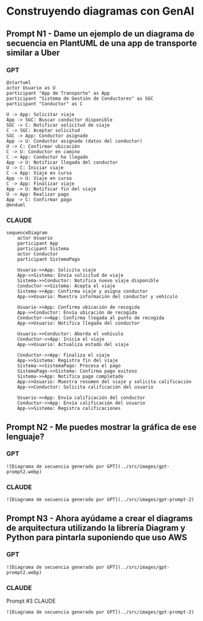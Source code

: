 # Construyendo diagramas con GenAI

## Prompt N1 - Dame un ejemplo de un diagrama de secuencia en PlantUML de una app de transporte similar a Uber

### GPT

```
@startuml
actor Usuario as U
participant "App de Transporte" as App
participant "Sistema de Gestión de Conductores" as SGC
participant "Conductor" as C

U -> App: Solicitar viaje
App -> SGC: Buscar conductor disponible
SGC -> C: Notificar solicitud de viaje
C -> SGC: Aceptar solicitud
SGC -> App: Conductor asignado
App -> U: Conductor asignado (datos del conductor)
U -> C: Confirmar ubicación
C -> U: Conductor en camino
C -> App: Conductor ha llegado
App -> U: Notificar llegada del conductor
U -> C: Iniciar viaje
C -> App: Viaje en curso
App -> U: Viaje en curso
C -> App: Finalizar viaje
App -> U: Notificar fin del viaje
U -> App: Realizar pago
App -> C: Confirmar pago
@enduml
```

### CLAUDE

```
sequenceDiagram
    actor Usuario
    participant App
    participant Sistema
    actor Conductor
    participant SistemaPago

    Usuario->>App: Solicita viaje
    App->>Sistema: Envía solicitud de viaje
    Sistema->>Conductor: Notifica nuevo viaje disponible
    Conductor->>Sistema: Acepta el viaje
    Sistema->>App: Confirma viaje y asigna conductor
    App->>Usuario: Muestra información del conductor y vehículo

    Usuario->>App: Confirma ubicación de recogida
    App->>Conductor: Envía ubicación de recogida
    Conductor->>App: Confirma llegada al punto de recogida
    App->>Usuario: Notifica llegada del conductor

    Usuario->>Conductor: Aborda el vehículo
    Conductor->>App: Inicia el viaje
    App->>Usuario: Actualiza estado del viaje

    Conductor->>App: Finaliza el viaje
    App->>Sistema: Registra fin del viaje
    Sistema->>SistemaPago: Procesa el pago
    SistemaPago->>Sistema: Confirma pago exitoso
    Sistema->>App: Notifica pago completado
    App->>Usuario: Muestra resumen del viaje y solicita calificación
    App->>Conductor: Solicita calificación del usuario

    Usuario->>App: Envía calificación del conductor
    Conductor->>App: Envía calificación del usuario
    App->>Sistema: Registra calificaciones

```

## Prompt N2 - Me puedes mostrar la gráfica de ese lenguaje?

### GPT


```
![Diagrama de secuencia generado por GPT](../src/images/gpt-prompt2.webp)
```

### CLAUDE

```
![Diagrama de secuencia generado por GPT](../src/images/gpt-prompt-2)

```


## Prompt N3 - Ahora ayúdame a crear el diagrams de arquitectura utilizando la librería Diagram y Python para pintarla suponiendo que uso AWS

### GPT

```
![Diagrama de secuencia generado por GPT](../src/images/gpt-prompt2.webp)
```

### CLAUDE

Prompt #3 CLAUDE

```
![Diagrama de secuencia generado por GPT](../src/images/gpt-prompt-2)
```